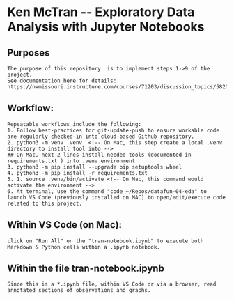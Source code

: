 # Ken McTran -- Exploratory Data Analysis with Jupyter Notebooks

## Purposes
    The purpose of this repository  is to implement steps 1->9 of the project.
    See documentation here for details: https://nwmissouri.instructure.com/courses/71203/discussion_topics/582071 

## Workflow:
    Repeatable workflows include the following:
    1. Follow best-practices for git-update-push to ensure workable code are regularly checked-in into cloud-based Github repository.
    2. python3 -m venv .venv  <!-- On Mac, this step create a local .venv directory to install tool into --> 
    ## On Mac, next 2 lines install needed tools (documented in requirements.txt ) into .venv environment
    3. python3 -m pip install --upgrade pip setuptools wheel
    4. python3 -m pip install -r requirements.txt
    5. 1. source .venv/bin/activate <!-- On Mac, this command would activate the environment -->
    6. At terminal, use the command "code ~/Repos/datafun-04-eda" to launch VS Code (previously installed on MAC) to open/edit/execute code related to this project.
   
## Within VS Code (on Mac):
    click on "Run All" on the "tran-notebook.ipynb" to execute both Markdown & Python cells within a .ipynb notebook.
    
## Within the file tran-notebook.ipynb
    Since this is a *.ipynb file, within VS Code or via a browser, read annotated sections of observations and graphs.
